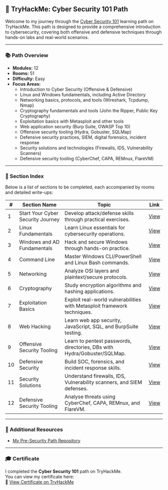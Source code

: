 ## 🧠 TryHackMe: Cyber Security 101 Path

Welcome to my journey through the [Cyber Security 101](https://tryhackme.com/path/outline/cybersecurity101) learning path on TryHackMe. This path is designed to provide a comprehensive introduction to cybersecurity, covering both offensive and defensive techniques through hands-on labs and real-world scenarios.

---

### 📚 Path Overview

- **Modules:** 12
- **Rooms:** 51
- **Difficulty:** Easy
- **Focus Areas:**
  - Introduction to Cyber Security (Offensive & Defensive)
  - Linux and Windows fundamentals, including Active Directory
  - Networking basics, protocols, and tools (Wireshark, Tcpdump, Nmap)
  - Cryptography fundamentals and tools (John the Ripper, Public Key Cryptography)
  - Exploitation basics with Metasploit and other tools
  - Web application security (Burp Suite, OWASP Top 10)
  - Offensive security tooling (Hydra, Gobuster, SQLMap)
  - Defensive security practices, SIEM, digital forensics, incident response
  - Security solutions and technologies (Firewalls, IDS, Vulnerability Scanners)
  - Defensive security tooling (CyberChef, CAPA, REMnux, FlareVM)

---

### 📁 Section Index

Below is a list of sections to be completed, each accompanied by rooms and detailed write-ups:

| #  | Section Name                         | Topic                                                                    | Link                                                                |
|----|--------------------------------------|--------------------------------------------------------------------------|---------------------------------------------------------------------|
| 1  | Start Your Cyber Security Journey    | Develop attack/defense skills through practical exercises.               | [View](https://github.com/MQKGitHub/Introduction-to-Cyber-Security) |
| 2  | Linux Fundamentals                   | Learn Linux essentials for cybersecurity operations.                     | [View](https://github.com/MQKGitHub/Linux-Fundamentals)             |
| 3  | Windows and AD Fundamentals          | Hack and secure Windows through hands-on practice.                       | [View](https://github.com/MQKGitHub/Windows-Fundamentals)           |
| 4  | Command Line                         | Master Windows CLI/PowerShell and Linux Bash commands.                   | [View](https://github.com/MQKGitHub/Command-Line/)                  |
| 5  | Networking                           | Analyze OSI layers and plaintext/secure protocols.                       | [View](https://github.com/MQKGitHub/Networking/)                    |
| 6  | Cryptography                         | Study encryption algorithms and hashing applications.                    | [View](https://github.com/MQKGitHub/Cryptography/)                  |
| 7  | Exploitation Basics                  | Exploit real-world vulnerabilities with Metasploit framework techniques. | [View](https://github.com/MQKGitHub/Exploitation-Basics/)           |
| 8  | Web Hacking                          | Learn web app security, JavaScript, SQL, and BurpSuite testing.          | [View](https://github.com/MQKGitHub/Web-Hacking/)                   |
| 9  | Offensive Security Tooling           | Learn to pentest passwords, directories, DBs with Hydra/Gobuster/SQLMap. | [View](https://github.com/MQKGitHub/Offensive-Security-Tooling/)    |
| 10 | Defensive Security                   | Build SOC, forensics, and incident response skills.                      | [View](https://github.com/MQKGitHub/Defensive-Security/)            |
| 11 | Security Solutions                   | Understand firewalls, IDS, Vulnerability scanners, and SIEM defenses.    | [View](https://github.com/MQKGitHub/Security-Solutions/)            |
| 12 | Defensive Security Tooling           | Analyse threats using CyberChef, CAPA, REMnux, and FlareVM.              | [View](https://github.com/MQKGitHub/Defensive-Security-Tooling/)    |

---

### 🔗 Additional Resources

- [My Pre-Security Path Repository](https://github.com/MQKGitHub/Pre-Security)

---

### 🎓 Certificate

I completed the **Cyber Security 101** path on TryHackMe.  
You can view my certificate here:  
🔗 [View Certificate on TryHackMe](https://tryhackme-certificates.s3-eu-west-1.amazonaws.com/THM-EM0NNM7EQG.png)
